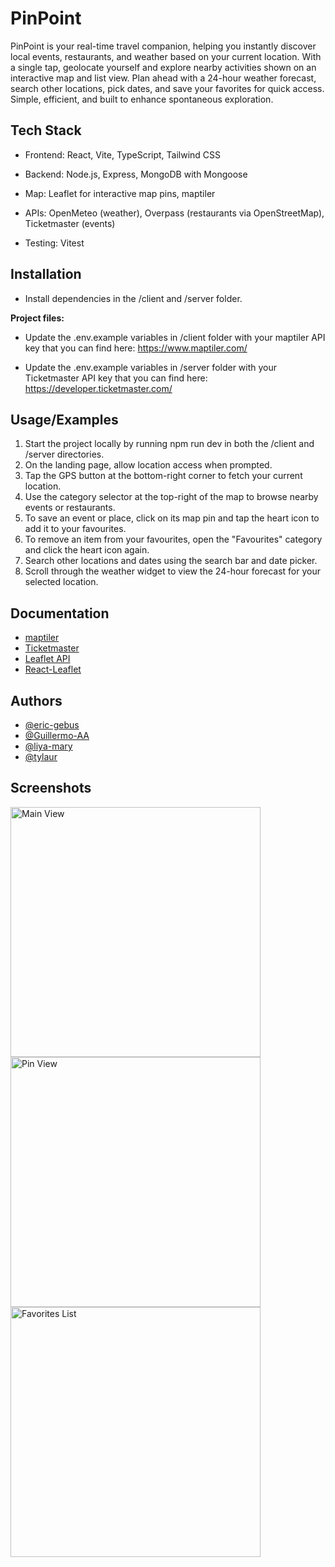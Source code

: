 
# PinPoint

PinPoint is your real-time travel companion, helping you instantly discover local events, restaurants, and weather based on your current location. With a single tap, geolocate yourself and explore nearby activities shown on an interactive map and list view. Plan ahead with a 24-hour weather forecast, search other locations, pick dates, and save your favorites for quick access. Simple, efficient, and built to enhance spontaneous exploration.

## Tech Stack

- Frontend: React, Vite, TypeScript, Tailwind CSS

- Backend: Node.js, Express, MongoDB with Mongoose

- Map: Leaflet for interactive map pins, maptiler

- APIs: OpenMeteo (weather), Overpass (restaurants via OpenStreetMap), Ticketmaster (events)

- Testing: Vitest

## Installation

- Install dependencies in the /client and /server folder.

**Project files:**

- Update the .env.example variables in /client folder with your maptiler API key that you can find here: https://www.maptiler.com/

- Update the .env.example variables in /server folder with your Ticketmaster API key that you can find here: https://developer.ticketmaster.com/


## Usage/Examples

1. Start the project locally by running npm run dev in both the /client and /server directories.
1. On the landing page, allow location access when prompted.
1. Tap the GPS button at the bottom-right corner to fetch your current location.
1. Use the category selector at the top-right of the map to browse nearby events or restaurants.
1. To save an event or place, click on its map pin and tap the heart icon to add it to your favourites.
1. To remove an item from your favourites, open the "Favourites" category and click the heart icon again.
1. Search other locations and dates using the search bar and date picker.
1. Scroll through the weather widget to view the 24-hour forecast for your selected location.






## Documentation

- [maptiler](https://www.maptiler.com/)
- [Ticketmaster](https://developer.ticketmaster.com/)
- [Leaflet API](https://leafletjs.com/reference.html)
- [React-Leaflet](https://react-leaflet.js.org/)


## Authors

- [@eric-gebus](https://www.github.com/-eric-gebus)
- [@Guillermo-AA](https://github.com/Guillermo-AA)
- [@liya-mary](https://github.com/liya-mary)
- [@tylaur](https://github.com/tylaur)


## Screenshots

<img src="/client/public/screenshots/pinpoint.png?raw=true" width="400" alt="Main View" />
<img src="/client/public/screenshots/pin_view.png?raw=true" width="400" alt="Pin View" />
<img src="/client/public/screenshots/fav_list.png?raw=true" width="400" alt="Favorites List" />  